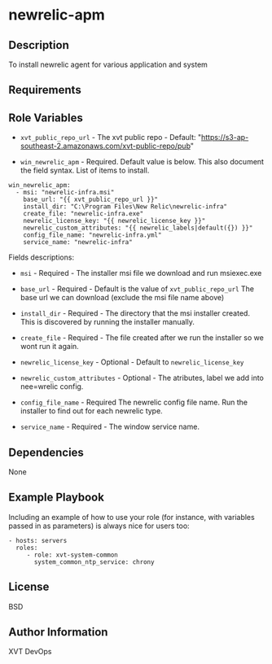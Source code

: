newrelic-apm
=================

Description
------------

To install newrelic agent for various application and system


Requirements
------------


Role Variables
--------------

- `xvt_public_repo_url` - The xvt public repo -
  Default: "https://s3-ap-southeast-2.amazonaws.com/xvt-public-repo/pub"

- `win_newrelic_apm` - Required. Default value is below. This also document the field syntax.
  List of items to install.

```
win_newrelic_apm:
  - msi: "newrelic-infra.msi"
    base_url: "{{ xvt_public_repo_url }}"
    install_dir: "C:\Program Files\New Relic\newrelic-infra"
    create_file: "newrelic-infra.exe"
    newrelic_license_key: "{{ newrelic_license_key }}"
    newrelic_custom_attributes: "{{ newrelic_labels|default({}) }}"
    config_file_name: "newrelic-infra.yml"
    service_name: "newrelic-infra"

```

Fields descriptions:

- `msi` - Required - The installer msi file we download and run msiexec.exe

- `base_url` - Required - Default is the value of `xvt_public_repo_url`
  The base url we can download (exclude the msi file name above)

- `install_dir` - Required -
  The directory that the msi installer created. This is discovered by running the installer manually.

- `create_file` - Required - The file created after we run the installer so we wont run it again.
- `newrelic_license_key` - Optional - Default to `newrelic_license_key`
- `newrelic_custom_attributes` - Optional - The atributes, label we add into nee=wrelic config.

- `config_file_name` - Required
  The newrelic config file name. Run the installer to find out for each newrelic type.

- `service_name` - Required - The window service name.


Dependencies
------------

None

Example Playbook
----------------

Including an example of how to use your role (for instance, with variables passed in as parameters) is always nice for users too:

    - hosts: servers
      roles:
         - role: xvt-system-common
           system_common_ntp_service: chrony

License
-------

BSD

Author Information
------------------

XVT DevOps
